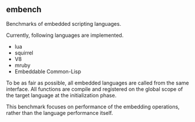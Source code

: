 ## embench

Benchmarks of embedded scripting languages.

Currently, following languages are implemented.

* lua
* squirrel
* V8
* mruby
* Embeddable Common-Lisp

To be as fair as possible, all embedded languages are called from the same interface. All functions are compile and registered on the global scope of the target language at the initialization phase.

This benchmark focuses on performance of the embedding operations, rather than the language performance itself.


